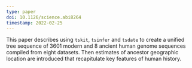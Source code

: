 ```yaml
---
type: paper
doi: 10.1126/science.abi8264
timestamp: 2022-02-25
---
```

This paper describes using `tskit`, `tsinfer` and `tsdate` to create 
a unified tree sequence of 3601 modern and 8  ancient human genome
sequences compiled from eight datasets. Then estimates
of ancestor geographic location are introduced that
recapitulate key features of human history. 